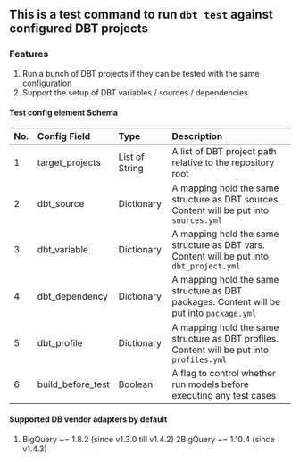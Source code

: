## This is a test command to run `dbt test` against configured DBT projects

### Features
1. Run a bunch of DBT projects if they can be tested with the same configuration
2. Support the setup of DBT variables / sources / dependencies

#### Test config element Schema
| No. | Config Field      | Type           | Description                                                                                |
|:----|:------------------|:---------------|:-------------------------------------------------------------------------------------------|
| 1   | target_projects   | List of String | A list of DBT project path relative to the repository root                                 |
| 2   | dbt_source        | Dictionary     | A mapping hold the same structure as DBT sources. Content will be put into `sources.yml`   |
| 3   | dbt_variable      | Dictionary     | A mapping hold the same structure as DBT vars. Content will be put into `dbt_project.yml`  |
| 4   | dbt_dependency    | Dictionary     | A mapping hold the same structure as DBT packages. Content will be put into `package.yml`  |
| 5   | dbt_profile       | Dictionary     | A mapping hold the same structure as DBT profiles. Content will be put into `profiles.yml` |
| 6   | build_before_test | Boolean        | A flag to control whether run models before executing any test cases                       |

#### Supported DB vendor adapters by default
1. BigQuery ~= 1.8.2 (since v1.3.0 till v1.4.2)
2BigQuery ~= 1.10.4 (since v1.4.3)